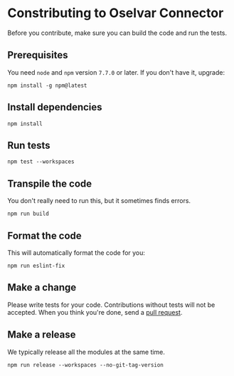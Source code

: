 # Constributing to Oselvar Connector

Before you contribute, make sure you can build the code and run the tests.

## Prerequisites

You need `node` and `npm` version `7.7.0` or later. If you don't have it, upgrade:

    npm install -g npm@latest

## Install dependencies

    npm install

## Run tests

    npm test --workspaces

## Transpile the code

You don't really need to run this, but it sometimes finds errors.

    npm run build

## Format the code

This will automatically format the code for you:

    npm run eslint-fix

## Make a change

Please write tests for your code. Contributions without tests will not be accepted.
When you think you're done, send a [pull request](https://docs.github.com/en/github/collaborating-with-issues-and-pull-requests/creating-a-pull-request).

## Make a release

We typically release all the modules at the same time.

    npm run release --workspaces --no-git-tag-version